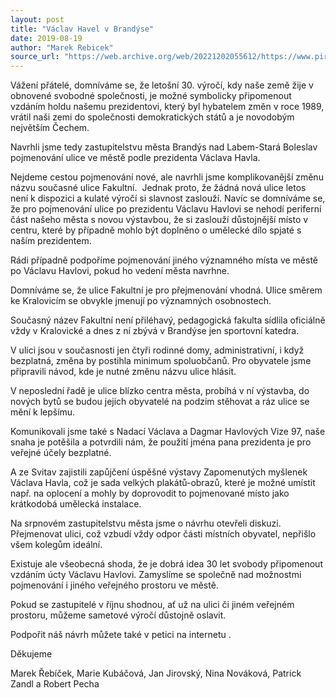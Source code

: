 ```yaml
---
layout: post
title: "Václav Havel v Brandýse"
date: 2019-08-19
author: "Marek Rebicek"
source_url: "https://web.archive.org/web/20221202055612/https://www.piratibrandys.cz/clanek/2019-08-19-vaclav-havel-v-brandyse"
---
```

Vážení přátelé, domníváme se, že letošní 30. výročí, kdy naše země žije v obnovené svobodné společnosti, je možné symbolicky připomenout vzdáním holdu našemu prezidentovi, který byl hybatelem změn v roce 1989, vrátil naši zemi do společnosti demokratických států a je novodobým největším Čechem.

Navrhli jsme tedy zastupitelstvu města Brandýs nad Labem-Stará Boleslav pojmenování ulice ve městě podle prezidenta Václava Havla.

Nejdeme cestou pojmenování nové, ale navrhli jsme komplikovanější změnu názvu současné ulice Fakultní.  Jednak proto, že žádná nová ulice letos není k dispozici a kulaté výročí si slavnost zaslouží. Navíc se domníváme se, že pro pojmenování ulice po prezidentu Václavu Havlovi se nehodí periferní část našeho města s novou výstavbou, že si zaslouží důstojnější místo v centru, které by případně mohlo být doplněno o umělecké dílo spjaté s naším prezidentem.

Rádi případně podpoříme pojmenování jiného významného místa ve městě po Václavu Havlovi, pokud ho vedení města navrhne.

Domníváme se, že ulice Fakultní je pro přejmenování vhodná. Ulice směrem ke Kralovicím se obvykle jmenují po významných osobnostech.

Současný název Fakultní není přiléhavý, pedagogická fakulta sídlila oficiálně vždy v Kralovické a dnes z ní zbývá v Brandýse jen sportovní katedra.

V ulici jsou v současnosti jen čtyři rodinné domy, administrativní, i když bezplatná, změna by postihla minimum spoluobčanů. Pro obyvatele jsme připravili návod, kde je nutné změnu názvu ulice hlásit.

V neposlední řadě je ulice blízko centra města, probíhá v ní výstavba, do nových bytů se budou jejich obyvatelé na podzim stěhovat a ráz ulice se mění k lepšímu.

Komunikovali jsme také s Nadací Václava a Dagmar Havlových Vize 97, naše snaha je potěšila a potvrdili nám, že použití jména pana prezidenta je pro veřejné účely bezplatné.

A ze Svitav zajistili zapůjčení úspěšné výstavy Zapomenutých myšlenek Václava Havla, což je sada velkých plakátů-obrazů, které je možné umístit např. na oplocení a mohly by doprovodit to pojmenované místo jako krátkodobá umělecká instalace.

Na srpnovém zastupitelstvu města jsme o návrhu otevřeli diskuzi. Přejmenovat ulici, což vzbudí vždy odpor části místních obyvatel, nepřišlo všem kolegům ideální.

Existuje ale všeobecná shoda, že je dobrá idea 30 let svobody připomenout vzdáním úcty Václavu Havlovi. Zamyslíme se společně nad možnostmi pojmenování i jiného veřejného prostoru ve městě.

Pokud se zastupitelé v říjnu shodnou, ať už na ulici či jiném veřejném prostoru, můžeme sametové výročí důstojně oslavit.

Podpořit náš návrh můžete také v petici na internetu .

Děkujeme

Marek Řebíček, Marie Kubáčová, Jan Jirovský, Nina Nováková, Patrick Zandl a Robert Pecha

